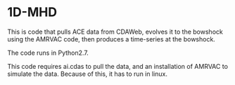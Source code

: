 # 1D-MHD

This is code that pulls ACE data from CDAWeb, evolves it to the bowshock using the AMRVAC code, then produces a time-series at the bowshock. 

The code runs in Python2.7.

This code requires ai.cdas to pull the data, and an installation of AMRVAC to simulate the data. Because of this, it has to run in linux.
